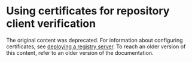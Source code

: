 <!--[metadata]>
+++
title = "Using certificates for repository client verification"
description = "How to set up and use certificates with a registry to verify access"
keywords = ["Usage, registry, repository, client, root, certificate, docker, apache, ssl, tls, documentation, examples, articles,  tutorials"]
[menu.main]
parent = "mn_docker_hub"
weight = 7
+++
<![end-metadata]-->

# Using certificates for repository client verification

The original content was deprecated. For information about configuring
certificates, see  [deploying a registry
server](http://docs.docker.com/registry/deploying/). To reach an older version
of this content, refer to an older version of the documentation. 
